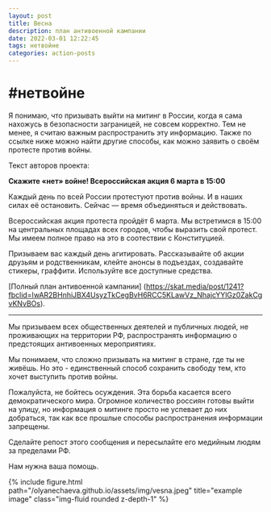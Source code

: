 ```yaml
---
layout: post
title: Весна
description: план антивоенной кампании
date: 2022-03-01 12:22:45
tags: нетвойне
categories: action-posts
---
```

# #нетвойне

Я понимаю, что призывать выйти на митинг в России, когда я сама нахожусь в безопасности заграницей, не совсем корректно. Тем не менее, я считаю важным распространить эту информацию. Также по ссылке ниже можно найти другие способы, как можно заявить о своём протесте против войны.

Текст авторов проекта:

**Скажите «нет» войне! Всероссийская акция 6 марта в 15:00**

Каждый день по всей России протестуют против войны. И в наших силах её остановить. Сейчас — время объединяться и действовать.

Всероссийская акция протеста пройдёт 6 марта. Мы встретимся в 15:00 на центральных площадах всех городов, чтобы выразить свой протест. Мы имеем полное право на это в соотествии с Конституцией.

Призываем вас каждый день агитировать. Рассказывайте об акции друзьям и родственникам, клейте анонсы в подъездах, создавайте стикеры, граффити. Используйте все доступные средства. 

[Полный план антивоенной кампании] (https://skat.media/post/1241?fbclid=IwAR2BHnhiJBX4UsyzTkCegBvH6RCC5KLawVz_NhajcYYlGz0ZakCgvKNvBOs). 

--------

Мы призываем всех общественных деятелей и публичных людей, не проживающих на территории РФ, распространять информацию о предстоящих антивоенных мероприятиях.

Мы понимаем, что сложно призывать на митинг в стране, где ты не живёшь. Но это - единственный способ сохранить свободу тем, кто хочет выступить против войны.

Пожалуйста, не бойтесь осуждения. Эта борьба касается всего демократического мира. Огромное количество россиян готовы выйти на улицу, но информация о митинге просто не успевает до них добраться, так как все прошлые способы распространения информации запрещены.

Сделайте репост этого сообщения и пересылайте его медийным людям за пределами РФ.

Нам нужна ваша помощь.

</div>
<div class="row">
    <div class="col-sm mt-3 mt-md-0">
        {% include figure.html path="/olyanechaeva.github.io/assets/img/vesna.jpeg" title="example image" class="img-fluid rounded z-depth-1" %}
    </div>
</div>
